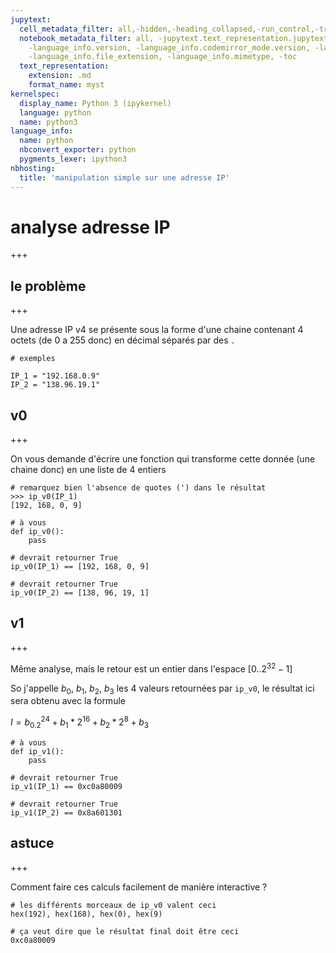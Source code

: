 ```yaml
---
jupytext:
  cell_metadata_filter: all,-hidden,-heading_collapsed,-run_control,-trusted
  notebook_metadata_filter: all, -jupytext.text_representation.jupytext_version, -jupytext.text_representation.format_version,
    -language_info.version, -language_info.codemirror_mode.version, -language_info.codemirror_mode,
    -language_info.file_extension, -language_info.mimetype, -toc
  text_representation:
    extension: .md
    format_name: myst
kernelspec:
  display_name: Python 3 (ipykernel)
  language: python
  name: python3
language_info:
  name: python
  nbconvert_exporter: python
  pygments_lexer: ipython3
nbhosting:
  title: 'manipulation simple sur une adresse IP'
---
```


# analyse adresse IP

+++

## le problème

+++

Une adresse IP v4 se présente sous la forme d'une chaine contenant 4 octets (de 0 a 255 donc) en décimal séparés par des `.`

```{code-cell} ipython3
# exemples

IP_1 = "192.168.0.9"
IP_2 = "138.96.19.1"
```

## v0

+++

On vous demande d'écrire une fonction qui transforme cette donnée (une chaine donc) en une liste de 4 entiers

```
# remarquez bien l'absence de quotes (') dans le résultat
>>> ip_v0(IP_1)
[192, 168, 0, 9]
```

```{code-cell} ipython3
# à vous
def ip_v0():
    pass
```

```{code-cell} ipython3
# devrait retourner True
ip_v0(IP_1) == [192, 168, 0, 9]
```

```{code-cell} ipython3
# devrait retourner True
ip_v0(IP_2) == [138, 96, 19, 1]
```

## v1

+++

Même analyse, mais le retour est un entier dans l'espace $[0..2^{32}-1]$

So j'appelle $b_0$, $b_1$, $b_2$, $b_3$ les 4 valeurs retournées par `ip_v0`, le résultat ici sera obtenu avec la formule

$I = b_0.2^{24} + b_1*2^{16} + b_2*2^8 + b_3$

```{code-cell} ipython3
# à vous
def ip_v1():
    pass
```

```{code-cell} ipython3
# devrait retourner True
ip_v1(IP_1) == 0xc0a80009
```

```{code-cell} ipython3
# devrait retourner True
ip_v1(IP_2) == 0x8a601301
```

## astuce 

+++

Comment faire ces calculs facilement de manière interactive ?

```{code-cell} ipython3
# les différents morceaux de ip_v0 valent ceci
hex(192), hex(168), hex(0), hex(9)
```

```{code-cell} ipython3
# ça veut dire que le résultat final doit être ceci
0xc0a80009
```

